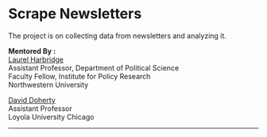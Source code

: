 Scrape Newsletters
=================

The project is on collecting data from newsletters and analyzing it. <br>

**Mentored By :** <br/>
[Laurel Harbridge](http://faculty.wcas.northwestern.edu/~lmh735/)<br/>
Assistant Professor, Department of Political Science<br/>
Faculty Fellow, Institute for Policy Research<br/>
Northwestern University<br/>

[David Doherty](http://orion.luc.edu/~ddoherty/)<br/>
Assistant Professor<br/>
Loyola University Chicago<br/>

------------------------------------------------------------